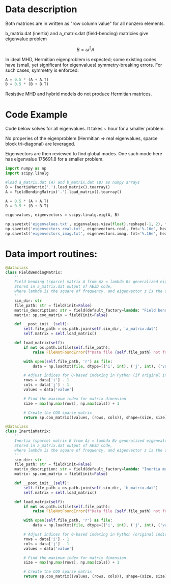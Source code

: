 
# Data description

Both matrices are in written as "row column value" for all nonzero elements.

b_matrix.dat (inertia) and a_matrix.dat (field-bending) matricies give eigenvalue problem

$$ B = \omega^2 A $$

In ideal MHD, Hermitian eigenproblem is expected; some existing codes have (small, yet significant for eigenvalues)
symmetry-breaking errors. For such cases, symmetry is enforced:

```python
A = 0.5 * (A + A.T)
B = 0.5 * (B + B.T)
```
Resistive MHD and hybrid models do not produce Hermitian matrices.

# Code Example

Code below solves for all eigenvalues. It takes ~ hour for a smaller problem.

No properies of the eigenproblem (Hermitian => real eigenvalues, sparce block tri-diagonal) are leveraged.

Eigenvectors are then reviewed to find global modes. One such mode here has eigenvalue 175691.8 for a smaller problem.


```python
import numpy as np
import scipy.linalg

#load a_matrix.dat (A) and b_matrix.dat (B) as numpy arrays
B = InertiaMatrix('.').load_matrix().toarray()
A = FieldBendingMatrix('.').load_matrix().toarray()

A = 0.5 * (A + A.T)
B = 0.5 * (B + B.T)

eigenvalues, eigenvectors = scipy.linalg.eig(A, B)

np.savetxt('eigenvalues.txt', eigenvalues.view(float).reshape(-1, 2), fmt='%.16e', header='Real Imaginary')
np.savetxt('eigenvectors_real.txt', eigenvectors.real, fmt='%.16e', header='Eigenvectors (real part)')
np.savetxt('eigenvectors_imag.txt', eigenvectors.imag, fmt='%.16e', header='Eigenvectors (imaginary part)')

```

# Data import routines:


```python
@dataclass
class FieldBendingMatrix:
    '''
    Field bending (sparce) matrix A from Az = lambda Bz generalized eigenvalue problem.
    Stored in a_matrix.dat output of AE3D code,
    where lambda is the square of frequency, and eigenvector z is the shear Alfven mode.
    '''
    sim_dir: str
    file_path: str = field(init=False)
    matrix_description: str = field(default_factory=lambda: "Field bending (sparce) matrix A from Az = lambda Bz generalized eigenvalue problem")
    matrix: sp.coo_matrix = field(init=False)

    def __post_init__(self):
        self.file_path = os.path.join(self.sim_dir, 'a_matrix.dat')
        self.matrix = self.load_matrix()

    def load_matrix(self):
        if not os.path.isfile(self.file_path):
            raise FileNotFoundError(f"Data file {self.file_path} not found.")

        with open(self.file_path, 'r') as file:
            data = np.loadtxt(file, dtype=[('i', int), ('j', int), ('value', float)])

        # Adjust indices for 0-based indexing in Python (if original indices are 1-based)
        rows = data['i'] - 1
        cols = data['j'] - 1
        values = data['value']

        # Find the maximum index for matrix dimension
        size = max(np.max(rows), np.max(cols)) + 1

        # Create the COO sparse matrix
        return sp.coo_matrix((values, (rows, cols)), shape=(size, size))

@dataclass
class InertiaMatrix:
    '''
    Inertia (sparce) matrix B from Az = lambda Bz generalized eigenvalue problem.
    Stored in a_matrix.dat output of AE3D code,
    where lambda is the square of frequency, and eigenvector z is the shear Alfven mode.
    '''
    sim_dir: str
    file_path: str = field(init=False)
    matrix_description: str = field(default_factory=lambda: "Inertia matrix B from Az = lambda Bz generalized eigenvalue problem")
    matrix: sp.coo_matrix = field(init=False)

    def __post_init__(self):
        self.file_path = os.path.join(self.sim_dir, 'b_matrix.dat')
        self.matrix = self.load_matrix()

    def load_matrix(self):
        if not os.path.isfile(self.file_path):
            raise FileNotFoundError(f"Data file {self.file_path} not found.")

        with open(self.file_path, 'r') as file:
            data = np.loadtxt(file, dtype=[('i', int), ('j', int), ('value', float)])

        # Adjust indices for 0-based indexing in Python (original indices are 1-based)
        rows = data['i'] - 1
        cols = data['j'] - 1
        values = data['value']

        # Find the maximum index for matrix dimension
        size = max(np.max(rows), np.max(cols)) + 1

        # Create the COO sparse matrix
        return sp.coo_matrix((values, (rows, cols)), shape=(size, size))

```
